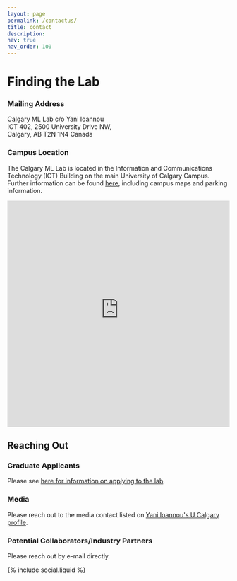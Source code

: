 ```yaml
---
layout: page
permalink: /contactus/
title: contact
description:
nav: true
nav_order: 100
---
```


# Finding the Lab

### Mailing Address

Calgary ML Lab c/o Yani Ioannou<br/>
ICT 402, 2500 University Drive NW,<br/>
Calgary, AB T2N 1N4 Canada

### Campus Location

The Calgary ML Lab is located in the Information and Communications Technology (ICT) Building on the main University of Calgary Campus. Further information can be found [here](https://www.ucalgary.ca/about/our-campuses/campus-maps-and-room-finder), including campus maps and parking information.

<iframe id="ucmap" src="https://ucalgary-gs.maps.arcgis.com/apps/webappviewer/index.html?id=2e1817b41cb64815a50f617593aabf4e" title="University of Calgary Campus Map" width="100%" height="512" allowfullscreen="true" frameborder="0" scrolling="no"></iframe>

## Reaching Out

### Graduate Applicants

Please see [here for information on applying to the lab](https://grad.ucalgary.ca/future-students/supervisor/yani-ioannou).

### Media

Please reach out to the media contact listed on [Yani Ioannou's U Calgary profile](https://profiles.ucalgary.ca/yani-ioannou).

### Potential Collaborators/Industry Partners

Please reach out by e-mail directly.

<div class="social">
    <div class="contact-icons">
    {% include social.liquid %}
    </div>
</div>
